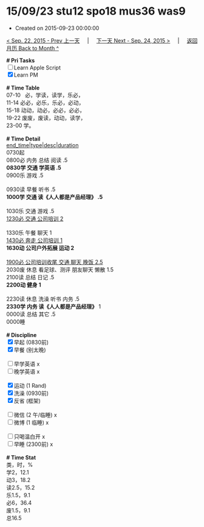 # 15/09/23 stu12 spo18 mus36 was9

- Created on 2015-09-23 00:00:00

[< Sep. 22, 2015 - Prev 上一天](/_archived/lifelogs/2015/09/d22.md) &nbsp; &nbsp; | &nbsp; &nbsp; [下一天 Next - Sep. 24, 2015 >](/_archived/lifelogs/2015/09/d24.md) &nbsp; &nbsp; |  &nbsp; &nbsp; [返回月历 Back to Month ^](/_archived/lifelogs/2015/09/index.md)
<br/><div><b># Pri Tasks</b></div><div><input type="checkbox"/>Learn Apple Script</div><div><input checked="true" type="checkbox"/>Learn PM</div><div><br/></div><div><b># Time Table</b></div><div>07-10   必，学读，读学，乐必，</div><div>11-14 必必，必乐，乐必，必动，</div><div>15-18 动动，动必，必必，必必，</div><div>19-22 废废，废读，动动，读学，</div><div>23-00 学。</div><div><br/></div><div><b># Time Detail</b></div><div><u>end_time|type|desc|duration</u></div><div>0730起</div><div>0800必 内务 总结 阅读 .5</div><div><b>0830学 交通 学英语 .5</b></div><div>0900乐 游戏 .5</div><div><br/></div><div>0930读 早餐 听书 .5</div><div><b>1000学 交通 读《人人都是产品经理》 .5</b></div><div><br/></div><div>1030乐 交通 游戏 .5</div><div><u>1230必 交通 公司培训 2</u></div><div><br/></div><div>1330乐 午餐 聊天 1</div><div><u>1430必 奔走 公司培训 1</u></div><div><b>1630动 公司户外拓展 运动 2</b></div><div><br/></div><div><u>1900必 公司培训收尾 交通 聊天 晚饭 2.5</u></div><div>2030废 休息 看足球、测评 朋友聊天 懒散 1.5</div><div>2100读 总结 日记 .5</div><div><b>2200动 健身 1</b></div><div><br/></div><div>2230读 休息 洗澡 听书 内务 .5</div><div><b>2330学 内务 读《人人都是产品经理》</b> 1</div><div>0000读 总结 其它 .5</div><div>0000睡</div><div><br/></div><div><b># Discipline</b></div><div><input checked="true" type="checkbox"/>早起 (0830前)</div><div><input checked="true" type="checkbox"/>早餐 (别太晚)</div><div><br/></div><div><input type="checkbox"/>早学英语 x</div><div><input type="checkbox"/>晚学英语 x</div><div><br/></div><div><input checked="true" type="checkbox"/>运动 (1 Rand)</div><div><input checked="true" type="checkbox"/>洗澡 (0930前)</div><div><input checked="true" type="checkbox"/>反省 (框架)</div><div><br/></div><div><input type="checkbox"/>微信 (2 午/临睡) x</div><div><input type="checkbox"/>微博 (1 临睡) x</div><div><br/></div><div><input type="checkbox"/>只喝温白开 x</div><div><input type="checkbox"/>早睡 (2300前) x</div><div><br/></div><div><b># Time Stat</b></div><div>类，时，%</div><div>学2，12.1</div><div>动3，18.2</div><div>读2.5，15.2</div><div>乐1.5，9.1</div><div>必6，36.4</div><div>废1.5，9.1</div><div>总16.5</div>
